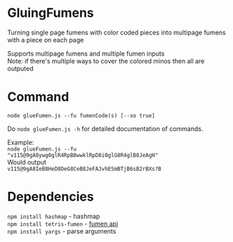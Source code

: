 # GluingFumens
Turning single page fumens with color coded pieces into multipage fumens with a piece on each page  

Supports multipage fumens and multiple fumen inputs  
Note: if there's multiple ways to cover the colored minos then all are outputed  
# Command
```node glueFumen.js --fu fumenCode(s) [--so true]```  

Do ```node glueFumen.js -h``` for detailed documentation of commands.

Example:  
```node glueFumen.js --fu "v115@9gA8ywg0glR4RpB8wwklRpD8i0glG8R4glB8JeAgH"```  
Would output  
```v115@9gA8IeB8HeD8DeG8CeB8JeFAJvhESmBTjB6sB2rBXs?B```  

# Dependencies  
```npm install hashmap``` - hashmap  
```npm install tetris-fumen``` - [fumen api](https://github.com/knewjade/tetris-fumen)   
```npm install yargs``` - parse arguments